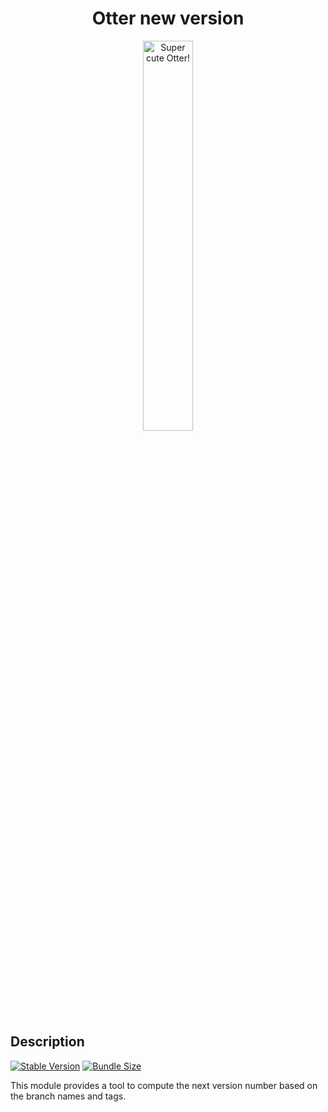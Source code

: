 <h1 align="center">Otter new version</h1>
<p align="center">
  <img src="https://raw.githubusercontent.com/AmadeusITGroup/otter/main/assets/logo/otter.png" alt="Super cute Otter!" width="40%"/>
</p>

## Description

[![Stable Version](https://img.shields.io/npm/v/@o3r/new-version?style=for-the-badge)](https://www.npmjs.com/package/@o3r/new-version)
[![Bundle Size](https://img.shields.io/bundlephobia/min/@o3r/new-version?color=green&style=for-the-badge)](https://www.npmjs.com/package/@o3r/new-version)

This module provides a tool to compute the next version number based on the branch names and tags.

